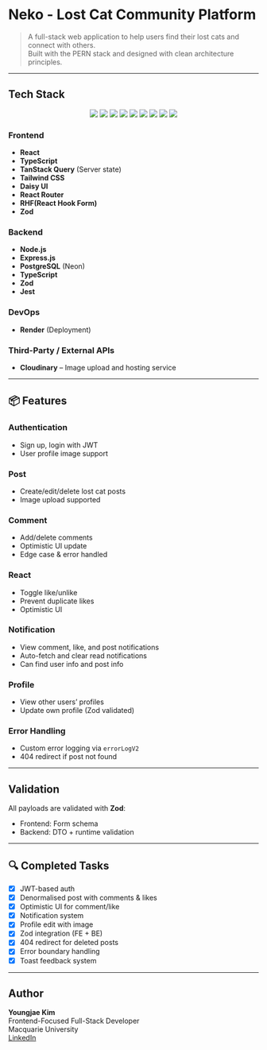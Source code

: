 # Neko - Lost Cat Community Platform

> A full-stack web application to help users find their lost cats and connect with others. <br/>Built with the PERN stack and designed with clean architecture principles.

---

## Tech Stack

<p align="center">
  <img src="https://img.shields.io/badge/TypeScript-3178c6?style=for-the-badge&logo=typescript&logoColor=white" />
  <img src="https://img.shields.io/badge/React-61dafb?style=for-the-badge&logo=react&logoColor=black" />
  <img src="https://img.shields.io/badge/React_Hook_Form-EC5990?style=for-the-badge&logo=reacthookform&logoColor=white" />
  <img src="https://img.shields.io/badge/TailwindCSS-38bdf8?style=for-the-badge&logo=tailwind-css&logoColor=white" />
  <img src="https://img.shields.io/badge/Node.js-339933?style=for-the-badge&logo=node.js&logoColor=white" />
  <img src="https://img.shields.io/badge/PostgreSQL-336791?style=for-the-badge&logo=postgresql&logoColor=white" />
  <img src="https://img.shields.io/badge/Jest-C21325?style=for-the-badge&logo=jest&logoColor=white" />
  <img src="https://img.shields.io/badge/Zod-EF4444?style=for-the-badge&logo=zod&logoColor=white" />
  <img src="https://img.shields.io/badge/Render-46E3B7?style=for-the-badge&logo=render&logoColor=black" />

</p>

### Frontend

- **React**
- **TypeScript**
- **TanStack Query** (Server state)
- **Tailwind CSS**
- **Daisy UI**
- **React Router**
- **RHF(React Hook Form)**
- **Zod**

### Backend

- **Node.js**
- **Express.js**
- **PostgreSQL** (Neon)
- **TypeScript**
- **Zod**
- **Jest**

### DevOps

- **Render** (Deployment)

### Third-Party / External APIs

- **Cloudinary** – Image upload and hosting service

---

## 📦 Features

### Authentication

- Sign up, login with JWT
- User profile image support

### Post

- Create/edit/delete lost cat posts
- Image upload supported

### Comment

- Add/delete comments
- Optimistic UI update
- Edge case & error handled

### React

- Toggle like/unlike
- Prevent duplicate likes
- Optimistic UI

### Notification

- View comment, like, and post notifications
- Auto-fetch and clear read notifications
- Can find user info and post info

### Profile

- View other users’ profiles
- Update own profile (Zod validated)

### Error Handling

- Custom error logging via `errorLogV2`
- 404 redirect if post not found

---

## Validation

All payloads are validated with **Zod**:

- Frontend: Form schema
- Backend: DTO + runtime validation

---

## 🔍 Completed Tasks

- [x] JWT-based auth
- [x] Denormalised post with comments & likes
- [x] Optimistic UI for comment/like
- [x] Notification system
- [x] Profile edit with image
- [x] Zod integration (FE + BE)
- [x] 404 redirect for deleted posts
- [x] Error boundary handling
- [x] Toast feedback system

---

## Author

**Youngjae Kim**  
Frontend-Focused Full-Stack Developer  
Macquarie University  
[LinkedIn](https://www.linkedin.com/in/youngjaekimdeveloper/)

